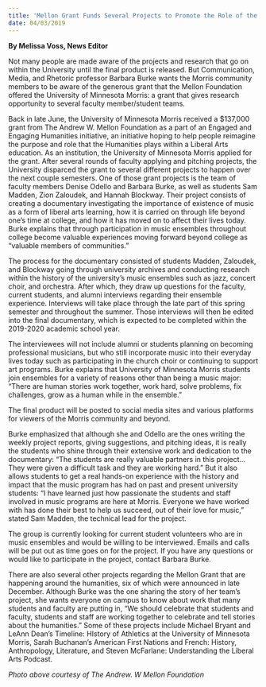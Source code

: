 ```yaml
---
title: 'Mellon Grant Funds Several Projects to Promote the Role of the Humanities in the Liberal Arts'
date: 04/03/2019
---
```


**By Melissa Voss, News Editor**

Not many people are made aware of the projects and research that go on within the University until the final product is released.  But Communication, Media, and Rhetoric professor Barbara Burke wants the Morris community members to be aware of the generous grant that the Mellon Foundation offered the University of Minnesota Morris: a grant that gives research opportunity to several faculty member/student teams.  

Back in late June, the University of Minnesota Morris received a $137,000 grant from The Andrew W. Mellon Foundation as a part of an Engaged and Engaging Humanities initiative, an initiative hoping to help people reimagine the purpose and role that the Humanities plays within a Liberal Arts education.  As an institution, the University of Minnesota Morris applied for the grant.  After several rounds of faculty applying and pitching projects, the University disparced the grant to several different projects to happen over the next couple semesters. One of those grant projects is the team of faculty members Denise Odello and Barbara Burke, as well as students Sam Madden, Zion Zaloudek, and Hannah Blockway.  Their project consists of creating a documentary investigating the importance of existence of music as a form of liberal arts learning, how it is carried on through life beyond one’s time at college, and how it has moved on to affect their lives today.  Burke explains that through participation in music ensembles throughout college become valuable experiences moving forward beyond college as “valuable members of communities.” 

The process for the documentary consisted of students Madden, Zaloudek, and Blockway going through university archives and conducting research within the history of the university’s music ensembles such as jazz, concert choir, and orchestra.  After which, they draw up questions for the faculty, current students, and alumni interviews regarding their ensemble experience.  Interviews will take place through the late part of this spring semester and throughout the summer.  Those interviews will then be edited into the final documentary, which is expected to be completed within the 2019-2020 academic school year.  

The interviewees will not include alumni or students planning on becoming professional musicians, but who still incorporate music into their everyday lives today such as participating in the church choir or continuing to support art programs.  Burke explains that University of Minnesota Morris students join ensembles for a variety of reasons other than being a music major: “There are human stories work together, work hard, solve problems, fix challenges, grow as a human while in the ensemble.”

The final product will be posted to social media sites and various platforms for viewers of the Morris community and beyond.  

Burke emphasized that although she and Odello are the ones writing the weekly project reports, giving suggestions, and pitching ideas, it is really the students who shine through their extensive work and dedication to the documentary: “The students are really valuable partners in this project… They were given a difficult task and they are working hard.”  But it also allows students to get a real hands-on experience with the history and impact that the music program has had on past and present university students: “I have learned just how passionate the students and staff involved in music programs are here at Morris. Everyone we have worked with has done their best to help us succeed, out of their love for music,” stated Sam Madden, the technical lead for the project.

The group is currently looking for current student volunteers who are in music ensembles and would be willing to be interviewed.  Emails and calls will be put out as time goes on for the project.  If you have any questions or would like to participate in the project, contact Barbara Burke.

There are also several other projects regarding the Mellon Grant that are happening around the humanities, six of which were announced in late December.  Although Burke was the one sharing the story of her team’s project, she wants everyone on campus to know about work that many students and faculty are putting in, “We should celebrate that students and faculty, students and staff are working together to celebrate and tell stories about the humanities.”  Some of these projects include Michael Bryant and LeAnn Dean’s Timeline: HIstory of Athletics at the University of Minnesota Morris, Sarah Buchanan’s American First Nations and French: History, Anthropology, Literature, and Steven McFarlane: Understanding the Liberal Arts Podcast.

_Photo above courtesy of The Andrew. W Mellon Foundation_